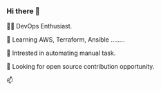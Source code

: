### Hi there 👋

👨‍💻 DevOps Enthusiast.

🌱 Learning AWS, Terraform, Ansible ........

🤖 Intrested in automating manual task.

🤝 Looking for open source contribution opportunity.

📫 





<!--
**ritheshg06/ritheshg06** is a ✨ _special_ ✨ repository because its `README.md` (this file) appears on your GitHub profile.

Here are some ideas to get you started:

- 🔭 I’m currently working on ...
- 🌱 I’m currently learning ...
- 👯 I’m looking to collaborate on ...
- 🤔 I’m looking for help with ...
- 💬 Ask me about ...
- 📫 How to reach me: ...
- 😄 Pronouns: ...
- ⚡ Fun fact: ...
-->
